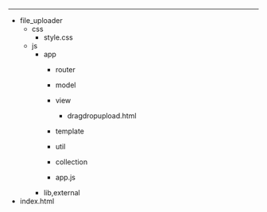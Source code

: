 ---
- file_uploader
  - css
    - style.css
  - js
    - app
      - router
      - model
      - view
        - dragdropupload.html
	 
      - template
      - util
      - collection
      - app.js
    - lib,external
 - index.html




